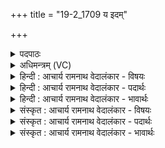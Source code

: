 +++
title = "19-2_1709 य इदम्"

+++
<details><summary>पदपाठः</summary>

यः꣢। इ꣡द꣢म्। प्र꣣तिपप्रथे꣢। प्र꣣ति। पप्रथे꣢। य꣣ज्ञ꣡स्य꣢। स्वः꣡। उ꣣त्तिर꣢न्। उ꣣त्। तिर꣢न्। ऋ꣣तू꣢न्। उत्। सृ꣣जते। वशी꣢। १७०९।
</details>

<details><summary>अधिमन्त्रम् (VC)</summary>

- अग्निः
- भरद्वाजो बार्हस्पत्यः
- गायत्री
- षड्जः
</details>

<details><summary>हिन्दी : आचार्य रामनाथ वेदालंकार - विषयः</summary>

अगले मन्त्र में जगदीश्वर का कर्तृत्व वर्णित है।
</details>

<details><summary>हिन्दी : आचार्य रामनाथ वेदालंकार - पदार्थः</summary>

पदार्थान्वयभाषाः -  (यः) जो जगदीश्वर (इदम्) इस ब्रह्माण्ड को (प्रतिपप्रथे) फैलाता है और (यज्ञस्य) प्रकाश प्रदाता सूर्य के (स्वः) प्रकाश को (उत्तिरन्) बिखेरता हुआ, (वशी) जगत् की व्यवस्था को चाहता हुआ (ऋतून) वसन्त,ग्रीष्म,वर्षा आदि ऋतुओं को (उत्सृजते) रचता है,उस जगदीश्वर से हम[‘अजस्रं घर्मम् ईमहे’]अक्षय प्रताप वा तेज माँगते हैं।[यहाँ ‘अजस्रं घर्मम् ईमहे’ यह अंश वाक्यपूर्ति के लिए पूर्व मन्त्र से लाया गया है]॥२॥
</details>

<details><summary>हिन्दी : आचार्य रामनाथ वेदालंकार - भावार्थः</summary>

भावार्थभाषाः -  अहो ! जगत्पति की यह कैसी अद्भुत महिमा है कि वह सूर्य को उत्पन्न करके उसके द्वारा सारे सौरमण्डल को भली-भाँति सञ्चालित कर रहा है ॥२॥
</details>

<details><summary>संस्कृत : आचार्य रामनाथ वेदालंकार - विषयः</summary>

अथ जगदीश्वरस्य कर्तृत्वमाह।
</details>

<details><summary>संस्कृत : आचार्य रामनाथ वेदालंकार - पदार्थः</summary>

पदार्थान्वयभाषाः -  (यः) अग्निर्जगदीश्वरः (इदम्) एतद् ब्रह्माण्डम् (प्रतिपप्रथे) विस्तृणाति,अपि च (यज्ञस्य) प्रकाशप्रदातुः आदित्यस्य।[स यः स यज्ञोऽसौ स आदित्यः। श० १४।१।१।६।] (स्वः) प्रकाशम् (उत्तिरन्) विकिरन् (वशी) जगद्व्यवस्थां कामयमानः (ऋतून्) वसन्तग्रीष्मवर्षादीन् (उत्सृजते) निर्मिमीते,तं जगदीश्वरं वयम् ‘अजस्रं घर्मम् ईमहे’ इति पूर्वमन्त्रादाकृष्यते ॥२॥
</details>

<details><summary>संस्कृत : आचार्य रामनाथ वेदालंकार - भावार्थः</summary>

भावार्थभाषाः -  अहो ! कीदृशोऽयं महिमा जगत्पतेर्यदसौ सूर्यमुत्पाद्य सर्वं सौरमण्डलं तद्द्वारेण सम्यक् सञ्चालयति ॥२॥
</details>